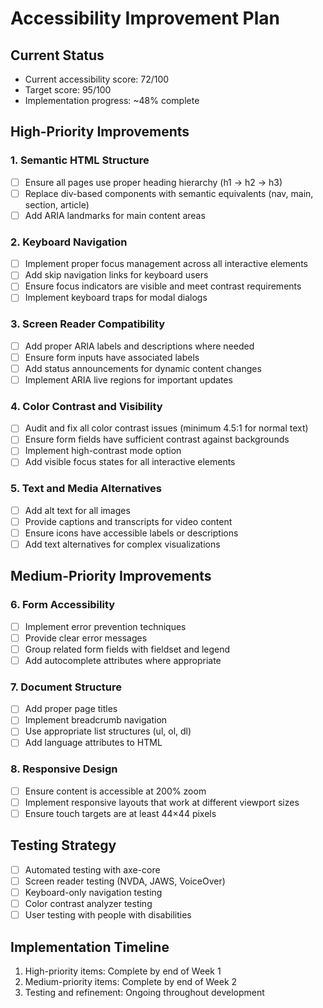 # Accessibility Improvement Plan

## Current Status
- Current accessibility score: 72/100
- Target score: 95/100
- Implementation progress: ~48% complete

## High-Priority Improvements

### 1. Semantic HTML Structure
- [ ] Ensure all pages use proper heading hierarchy (h1 → h2 → h3)
- [ ] Replace div-based components with semantic equivalents (nav, main, section, article)
- [ ] Add ARIA landmarks for main content areas

### 2. Keyboard Navigation
- [ ] Implement proper focus management across all interactive elements
- [ ] Add skip navigation links for keyboard users
- [ ] Ensure focus indicators are visible and meet contrast requirements
- [ ] Implement keyboard traps for modal dialogs

### 3. Screen Reader Compatibility
- [ ] Add proper ARIA labels and descriptions where needed
- [ ] Ensure form inputs have associated labels
- [ ] Add status announcements for dynamic content changes
- [ ] Implement ARIA live regions for important updates

### 4. Color Contrast and Visibility
- [ ] Audit and fix all color contrast issues (minimum 4.5:1 for normal text)
- [ ] Ensure form fields have sufficient contrast against backgrounds
- [ ] Implement high-contrast mode option
- [ ] Add visible focus states for all interactive elements

### 5. Text and Media Alternatives
- [ ] Add alt text for all images
- [ ] Provide captions and transcripts for video content
- [ ] Ensure icons have accessible labels or descriptions
- [ ] Add text alternatives for complex visualizations

## Medium-Priority Improvements

### 6. Form Accessibility
- [ ] Implement error prevention techniques
- [ ] Provide clear error messages
- [ ] Group related form fields with fieldset and legend
- [ ] Add autocomplete attributes where appropriate

### 7. Document Structure
- [ ] Add proper page titles
- [ ] Implement breadcrumb navigation
- [ ] Use appropriate list structures (ul, ol, dl)
- [ ] Add language attributes to HTML

### 8. Responsive Design
- [ ] Ensure content is accessible at 200% zoom
- [ ] Implement responsive layouts that work at different viewport sizes
- [ ] Ensure touch targets are at least 44×44 pixels

## Testing Strategy
- [ ] Automated testing with axe-core
- [ ] Screen reader testing (NVDA, JAWS, VoiceOver)
- [ ] Keyboard-only navigation testing
- [ ] Color contrast analyzer testing
- [ ] User testing with people with disabilities

## Implementation Timeline
1. High-priority items: Complete by end of Week 1
2. Medium-priority items: Complete by end of Week 2
3. Testing and refinement: Ongoing throughout development